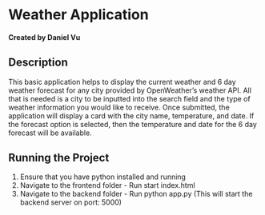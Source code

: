 # Weather Application
#### Created by Daniel Vu

## Description

This basic application helps to display the current weather and 6 day weather forecast for any city provided by OpenWeather’s weather API. All that is needed is a city to be inputted into the search field and the type of weather information you would like to receive. Once submitted, the application will display a card with the city name, temperature, and date. If the forecast option is selected, then the temperature and date for the 6 day forecast will be available. 

## Running the Project
1. Ensure that you have python installed and running
2. Navigate to the frontend folder - Run start index.html
3. Navigate to the backend folder - Run python app.py (This will start the backend server on port: 5000)

